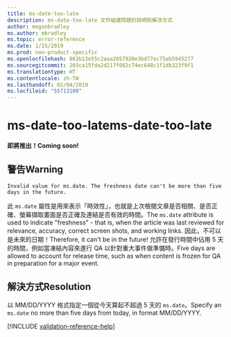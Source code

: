 ```yaml
---
title: ms-date-too-late
description: ms-date-too-late 文件組建問題的說明和解決方式
author: meganbradley
ms.author: mbradley
ms.topic: error-reference
ms.date: 1/15/2019
ms.prod: non-product-specific
ms.openlocfilehash: 863b13e55c2aaa2057920e3bd77ec75ab5945277
ms.sourcegitcommit: 203ca15fda2d217f082c74ec648c1f1db323f9f1
ms.translationtype: HT
ms.contentlocale: zh-TW
ms.lasthandoff: 02/04/2019
ms.locfileid: "55713100"
---
```

# <a name="ms-date-too-late"></a><span data-ttu-id="4c364-103">ms-date-too-late</span><span class="sxs-lookup"><span data-stu-id="4c364-103">ms-date-too-late</span></span>

<span data-ttu-id="4c364-104">**即將推出！**</span><span class="sxs-lookup"><span data-stu-id="4c364-104">**Coming soon!**</span></span>

## <a name="warning"></a><span data-ttu-id="4c364-105">警告</span><span class="sxs-lookup"><span data-stu-id="4c364-105">Warning</span></span>

`Invalid value for ms.date. The freshness date can't be more than five days in the future.`

<span data-ttu-id="4c364-106">此 `ms.date` 屬性是用來表示「時效性」，也就是上次檢閱文章是否相關、是否正確、螢幕擷取畫面是否正確及連結是否有效的時間。</span><span class="sxs-lookup"><span data-stu-id="4c364-106">The `ms.date` attribute is used to indicate "freshness" - that is, when the article was last reviewed for relevance, accuracy, correct screen shots, and working links.</span></span> <span data-ttu-id="4c364-107">因此，不可以是未來的日期！</span><span class="sxs-lookup"><span data-stu-id="4c364-107">Therefore, it can't be in the future!</span></span> <span data-ttu-id="4c364-108">允許在發行時間中佔用 5 天的時間，例如當凍結內容來進行 QA 以針對重大事件做準備時。</span><span class="sxs-lookup"><span data-stu-id="4c364-108">Five days are allowed to account for release time, such as when content is frozen for QA in preparation for a major event.</span></span>

## <a name="resolution"></a><span data-ttu-id="4c364-109">解決方式</span><span class="sxs-lookup"><span data-stu-id="4c364-109">Resolution</span></span>

<span data-ttu-id="4c364-110">以 MM/DD/YYYY 格式指定一個從今天算起不超過 5 天的 `ms.date`。</span><span class="sxs-lookup"><span data-stu-id="4c364-110">Specify an `ms.date` no more than five days from today, in format MM/DD/YYYY.</span></span>

<!--make sure to add this file to your includes folder and verify the path-->
[!INCLUDE [validation-reference-help](includes/validation-reference-help.md)]
